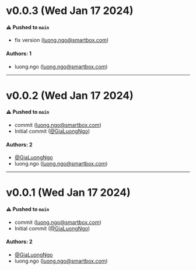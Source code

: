 # v0.0.3 (Wed Jan 17 2024)

#### ⚠️ Pushed to `main`

- fix version (luong.ngo@smartbox.com)

#### Authors: 1

- luong.ngo (luong.ngo@smartbox.com)

---

# v0.0.2 (Wed Jan 17 2024)

#### ⚠️ Pushed to `main`

- commit (luong.ngo@smartbox.com)
- Initial commit ([@GiaLuongNgo](https://github.com/GiaLuongNgo))

#### Authors: 2

- [@GiaLuongNgo](https://github.com/GiaLuongNgo)
- luong.ngo (luong.ngo@smartbox.com)

---

# v0.0.1 (Wed Jan 17 2024)

#### ⚠️ Pushed to `main`

- commit (luong.ngo@smartbox.com)
- Initial commit ([@GiaLuongNgo](https://github.com/GiaLuongNgo))

#### Authors: 2

- [@GiaLuongNgo](https://github.com/GiaLuongNgo)
- luong.ngo (luong.ngo@smartbox.com)
